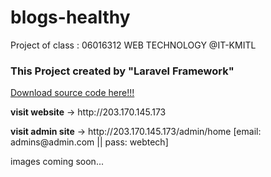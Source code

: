 # blogs-healthy
Project of class : 06016312 WEB TECHNOLOGY @IT-KMITL
### This Project created by "Laravel Framework"
<a href="https://drive.google.com/file/d/16IBQlGDmP1a6TX2UXlLUIen35FTgdHk6/view?usp=sharing">Download source code here!!!</a><br>
<p><b>visit website</b> -> http://203.170.145.173</p>
<p><b>visit admin site</b> -> http://203.170.145.173/admin/home [email: admins@admin.com || pass: webtech]</p>
<p>images coming soon...</p>
